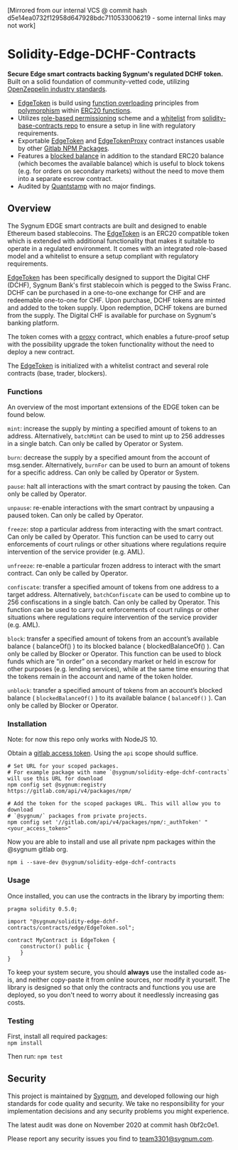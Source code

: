 [Mirrored from our internal VCS @ commit hash d5e14ea0732f12958d647928bdc7110533006219 - some internal links may not work]
# Solidity-Edge-DCHF-Contracts

**Secure Edge smart contracts backing Sygnum's regulated DCHF token.** Built on a solid foundation of community-vetted code, utilizing [OpenZeppelin industry standards](https://github.com/OpenZeppelin/openzeppelin-contracts).

 * [EdgeToken](contracts/edge/EdgeToken.sol) is build using [function overloading](https://solidity.readthedocs.io/en/v0.4.21/contracts.html#function-overloading) principles from [polymorphism](https://en.wikipedia.org/wiki/Polymorphism_computer_science) within [ERC20 functions](https://gitlab.com/sygnum/blockchain-engineering/ethereum/solidity-base-contracts/contracts/edge/ERC20/).
 * Utilizes [role-based permissioning](https://gitlab.com/sygnum/blockchain-engineering/ethereum/solidity-base-contracts/-/tree/develop/contracts/role) scheme and a [whitelist](https://gitlab.com/sygnum/blockchain-engineering/ethereum/solidity-base-contracts/-/blob/develop/contracts/helpers/Whitelist.sol) from [solidity-base-contracts repo](https://gitlab.com/sygnum/blockchain-engineering/ethereum/solidity-base-contracts/) to ensure a setup in line with regulatory requirements.
 * Exportable [EdgeToken](contracts/edge/EdgeToken.sol) and [EdgeTokenProxy](contracts/edge/EdgeTokenProxy.sol) contract instances usable by other [Gitlab NPM Packages](https://docs.gitlab.com/ee/user/packages/npm_registry/).
 * Features a [blocked balance](https://gitlab.com/sygnum/blockchain-engineering/ethereum/solidity-base-contracts/-/blob/develop/contracts/helpers/ERC20/ERC20Blockable.sol) in addition to the standard ERC20 balance (which becomes the available balance) which is useful to block tokens (e.g. for orders on secondary markets) without the need to move them into a separate escrow contract.
 * Audited by [Quantstamp](https://quantstamp.com/) with no major findings.

## Overview

The Sygnum EDGE smart contracts are built and designed to enable Ethereum based stablecoins. The [EdgeToken](contracts/edge/EdgeToken.sol) is an ERC20 compatible token which is extended with additional functionality that makes it suitable to operate in a regulated environment. It comes with an integrated role-based model and a whitelist to ensure a setup compliant with regulatory requirements.

[EdgeToken](contracts/edge/EdgeToken.sol) has been specifically designed to support the Digital CHF (DCHF), Sygnum Bank's first stablecoin which is pegged to the Swiss Franc. DCHF can be purchased in a one-to-one exchange for CHF and are redeemable one-to-one for CHF. Upon purchase, DCHF tokens are minted and added to the token supply. Upon redemption, DCHF tokens are burned from the supply. The Digital CHF is available for purchase on Sygnum's banking platform.

The token comes with a [proxy](contracts/edge/EdgeTokenProxy.sol) contract, which enables a future-proof setup with the possibility upgrade the token functionality without the need to deploy a new contract.

The [EdgeToken](contracts/edge/EdgeToken.sol) is initialized with a whitelist contract and several role contracts (base, trader, blockers).

### Functions

An overview of the most important extensions of the EDGE token can be found below.

`mint`: increase the supply by minting a specified amount of tokens to an address. Alternatively, `batchMint` can be used to mint up to 256 addresses in a single batch. Can only be called by Operator or System.

`burn`: decrease the supply by a specified amount from the account of msg.sender. Alternatively, `burnFor` can be used to burn an amount of tokens for a specific address. Can only be called by Operator or System.

`pause`: halt all interactions with the smart contract by pausing the token. Can only be called by Operator.

`unpause`: re-enable interactions with the smart contract by unpausing a paused token. Can only be called by Operator.

`freeze`: stop a particular address from interacting with the smart contract. Can only be called by Operator. This function can be used to carry out enforcements of court rulings or other situations where regulations require intervention of the service provider (e.g. AML).

`unfreeze`: re-enable a particular frozen address to interact with the smart contract. Can only be called by Operator.

`confiscate`: transfer a specified amount of tokens from one address to a target address. Alternatively, `batchConfiscate` can be used to combine up to 256 confiscations in a single batch. Can only be called by Operator. This function can be used to carry out enforcements of court rulings or other situations where regulations require intervention of the service provider (e.g. AML).

`block`: transfer a specified amount of tokens from an account’s available balance ( balanceOf() ) to its blocked balance ( blockedBalanceOf() ). Can only be called by Blocker or Operator. This function can be used to block funds which are “in order” on a secondary market or held in escrow for other purposes (e.g. lending services), while at the same time ensuring that the tokens remain in the account and name of the token holder.

`unblock`: transfer a specified amount of tokens from an account’s blocked balance ( `blockedBalanceOf()` ) to its available balance ( `balanceOf()` ). Can only be called by Blocker or Operator. 

### Installation

Note: for now this repo only works with NodeJS 10.

Obtain a [gitlab access token](https://docs.gitlab.com/ee/user/profile/personal_access_tokens.html). Using the `api` scope should suffice.

```console
# Set URL for your scoped packages.
# For example package with name `@sygnum/solidity-edge-dchf-contracts` will use this URL for download
npm config set @sygnum:registry https://gitlab.com/api/v4/packages/npm/

# Add the token for the scoped packages URL. This will allow you to download
# `@sygnum/` packages from private projects.
npm config set '//gitlab.com/api/v4/packages/npm/:_authToken' "<your_access_token>"
```

Now you are able to install and use all private npm packages within the @sygnum gitlab org. 
```console
npm i --save-dev @sygnum/solidity-edge-dchf-contracts
```

### Usage

Once installed, you can use the contracts in the library by importing them:

```solidity
pragma solidity 0.5.0;

import "@sygnum/solidity-edge-dchf-contracts/contracts/edge/EdgeToken.sol";

contract MyContract is EdgeToken {
    constructor() public {
    }
}
```

To keep your system secure, you should **always** use the installed code as-is, and neither copy-paste it from online sources, nor modify it yourself. The library is designed so that only the contracts and functions you use are deployed, so you don't need to worry about it needlessly increasing gas costs.

### Testing

First, install all required packages:  
`npm install`  

Then run:
`npm test`

## Security

This project is maintained by [Sygnum](https://www.sygnum.com/), and developed following our high standards for code quality and security. We take no responsibility for your implementation decisions and any security problems you might experience.

The latest audit was done on November 2020 at commit hash 0bf2c0e1.

Please report any security issues you find to team3301@sygnum.com.
